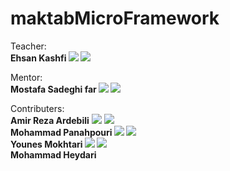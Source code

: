 # maktabMicroFramework

Teacher:<br/>
**Ehsan Kashfi  [<img src="https://img.shields.io/badge/GitHub-100000?style=for-the-badge&logo=github&logoColor=white" />](https://github.com/ehsanmody) [<img src="https://img.shields.io/badge/LinkedIn-0077B5?style=for-the-badge&logo=linkedin&logoColor=white" />](https://ir.linkedin.com/in/ehsan-kashfi)** 

Mentor:<br/>
**Mostafa Sadeghi far [<img src="https://img.shields.io/badge/GitHub-100000?style=for-the-badge&logo=github&logoColor=white" />](https://github.com/YounesMokhtari) [<img src="https://img.shields.io/badge/LinkedIn-0077B5?style=for-the-badge&logo=linkedin&logoColor=white" />](http://linkedin.com)**

Contributers:<br/>
**Amir Reza Ardebili** [<img src="https://img.shields.io/badge/GitHub-100000?style=for-the-badge&logo=github&logoColor=white" />](https://github.com/seyedamirrezaardebili) [<img src="https://img.shields.io/badge/LinkedIn-0077B5?style=for-the-badge&logo=linkedin&logoColor=white" />](http://linkedin.com)
<br/>
**Mohammad Panahpouri [<img src="https://img.shields.io/badge/GitHub-100000?style=for-the-badge&logo=github&logoColor=white" />](https://github.com/mohammadpnp) [<img src="https://img.shields.io/badge/LinkedIn-0077B5?style=for-the-badge&logo=linkedin&logoColor=white" />](http://linkedin.com)**<br/>
**Younes Mokhtari [<img src="https://img.shields.io/badge/GitHub-100000?style=for-the-badge&logo=github&logoColor=white" />](https://github.com/YounesMokhtari) [<img src="https://img.shields.io/badge/LinkedIn-0077B5?style=for-the-badge&logo=linkedin&logoColor=white" />](http://linkedin.com)**<br/>
**Mohammad Heydari**
